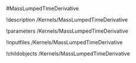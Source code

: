 <!-- MOOSE Object Documentation Stub: Remove this when content is added. -->
#MassLumpedTimeDerivative

!description /Kernels/MassLumpedTimeDerivative

!parameters /Kernels/MassLumpedTimeDerivative

!inputfiles /Kernels/MassLumpedTimeDerivative

!childobjects /Kernels/MassLumpedTimeDerivative
